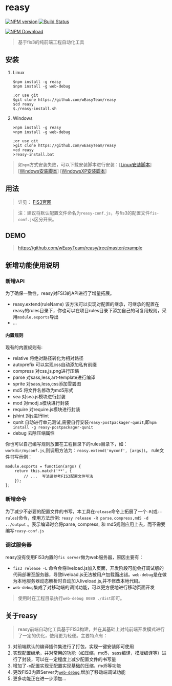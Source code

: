 # reasy  
[![NPM version](https://badge.fury.io/js/reasy.png)](https://www.npmjs.org/package/reasy)
[![Build Status](https://api.travis-ci.org/wEasyTeam/reasy.png?branch=master)](https://travis-ci.org/wEasyTeam/reasy)

[![NPM Download](https://nodei.co/npm-dl/reasy.png?months=1)](https://www.npmjs.org/package/reasy)

> 基于fis3的纯前端工程自动化工具



## 安装

 1. Linux

        $npm install -g reasy
        $npm install -g web-debug
        
        ;or use git
        $git clone https://github.com/wEasyTeam/reasy
        $cd reasy
        $./reasy-install.sh
  
 2. Windows
     
        >npm install -g reasy
        >npm install -g web-debug
        
        ;or use git
        >git clone https://github.com/wEasyTeam/reasy
        >cd reasy
        >reasy-install.bat

 > 如`npm`方式安装失败，可以下载安装脚本进行安装：[[Linux安装脚本](https://raw.githubusercontent.com/wEasyTeam/reasy/master/reasy-install.sh)]   [[Windows安装脚本](https://raw.githubusercontent.com/wEasyTeam/reasy/master/reasy-install.bat)]    [[WindowsXP安装脚本](https://raw.githubusercontent.com/wEasyTeam/reasy/master/reasy-install-xp.bat)]

## 用法

> 详见： [FIS3官网](http://fis.baidu.com/)

> 注：建议将默认配置文件命名为`reasy-conf.js`，与fis3的配置文件`fis-conf.js`区分开来。


## DEMO
> https://github.com/wEasyTeam/reasy/tree/master/example

## 新增功能使用说明

### 新增API

 为了确保一致性，reasy对FSI3的API进行了增量拓展。

 * reasy.extend(ruleName)
   该方法可以实现对配置的继承，可继承的配置在reasy的rules目录下，你也可以在项目rules目录下添加自己的可复用规则，采用`module.exports`导出
 * ...
 

#### 内置规则

现有的内置规则有: 

* relative 将绝对路径转化为相对路径
* autoprefix  可以实现css自动添加私有前缀
* compress 对css,js,png进行压缩
* parse 对sass,less,art-template进行编译
* sprite 对sass,less,css添加雪碧图
* md5 将文件名修改为md5形式
* sea 对sea.js模块进行封装
* mod 对modj.s模块进行封装
* require 对require.js模块进行封装
* jshint 对js进行lint
* qunit 自动进行单元测试,需要自行安装`reasy-postpackager-qunit`,即`npm install -g reasy-postpackager-qunit`
* debug 去除压缩属性

你也可以自己编写规则放置在工程目录下的rules目录下，如：`workdir/myconf.js`,则调用方法为：`reasy.extend('myconf', [args])`。
rule文件书写示例：
```
module.exports = function(args) {
    return this.match('**', {
        // ...  写法请参考FIS3配置文件写法
    });
};
```


### 新增命令

 为了减少不必要的配置文件的书写，本工具在`release`命令上拓展了一个`-R`(或`--rules`)命令，使用方法示例: `reasy release -R parse,compress,md5 -d ../output` 。表示编译时会将parse, compress, 和 md5规则应用上去，而不需要编写`reasy-conf.js`


### 调试服务器
reasy没有使用FIS3内置的`fis server`做为web服务器，原因主要有：

* `fis3 release -L` 命令会将liveload.js加入页面，开发阶段可能会打调试版的代码部署至服务器，导致liveload.js无法被用户加载而出错。`web-debug`是在做为本地服务器动态解析时自动加入liveload.js,并不修改本地代码。
* `web-debug`集成了对移动端的调试功能，可以更方便地进行移动页面开发

> 使用时在工程目录执行`web-debug 8080 ./dist`即可。
  


## 关于reasy

> reasy前端自动化工具基于FIS3构建，并在其基础上对纯前端开发模式进行了一定的优化，使用更为轻便。主要特点有：

 1. 对前端默认的编译插件集进行了打包，实现一键安装即可使用
 2. 实现配置继承，并对常用的功能（如压缩，md5，sass编译，模版编译等）进行了封装，可以在一定程度上减少配置文件的书写量
 3. 增加了`-m`配置实现无配置实现基础的压缩，md5等功能
 4. 更改FIS3内置Server为[`web-debug`](https://github.com/lwdgit/web-debug/),增加了移动端调试功能
 5. 更多功能正在进一步添加...

    
    
